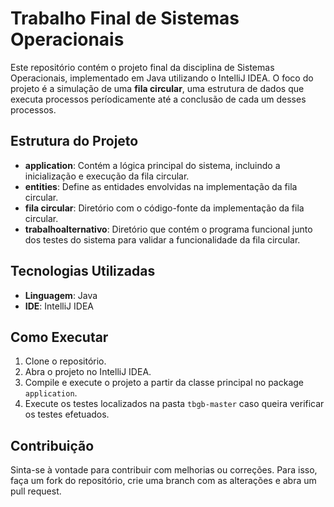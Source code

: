 <body>

<h1>Trabalho Final de Sistemas Operacionais</h1>

<p>Este repositório contém o projeto final da disciplina de Sistemas Operacionais, implementado em Java utilizando o IntelliJ IDEA. O foco do projeto é a simulação de uma <strong>fila circular</strong>, uma estrutura de dados que executa processos períodicamente até a conclusão de cada um desses processos.</p>

<h2>Estrutura do Projeto</h2>
<ul>
    <li><strong>application</strong>: Contém a lógica principal do sistema, incluindo a inicialização e execução da fila circular.</li>
    <li><strong>entities</strong>: Define as entidades envolvidas na implementação da fila circular.</li>
    <li><strong>fila circular</strong>: Diretório com o código-fonte da implementação da fila circular.</li>
    <li><strong>trabalhoalternativo</strong>: Diretório que contém o programa funcional junto dos testes do sistema para validar a funcionalidade da fila circular.</li>
</ul>

<h2>Tecnologias Utilizadas</h2>
<ul>
    <li><strong>Linguagem</strong>: Java</li>
    <li><strong>IDE</strong>: IntelliJ IDEA</li>
</ul>

<h2>Como Executar</h2>
<ol>
    <li>Clone o repositório.</li>
    <li>Abra o projeto no IntelliJ IDEA.</li>
    <li>Compile e execute o projeto a partir da classe principal no package <code>application</code>.</li>
    <li>Execute os testes localizados na pasta <code>tbgb-master</code> caso queira verificar os testes efetuados.</li>
</ol>

<h2>Contribuição</h2>
<p>Sinta-se à vontade para contribuir com melhorias ou correções. Para isso, faça um fork do repositório, crie uma branch com as alterações e abra um pull request.</p>

</body>
</html>
